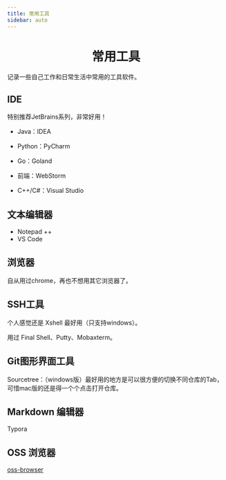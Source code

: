 ```yaml
---
title: 常用工具
sidebar: auto
---
```


<h1 align='center'>
    常用工具
</h1>
记录一些自己工作和日常生活中常用的工具软件。

## IDE

特别推荐JetBrains系列，非常好用！

- Java：IDEA
- Python：PyCharm
- Go：Goland
- 前端：WebStorm

- C++/C#：Visual Studio

## 文本编辑器

- Notepad ++
- VS Code

## 浏览器

自从用过chrome，再也不想用其它浏览器了。

## SSH工具

个人感觉还是 Xshell 最好用（只支持windows）。

用过 Final Shell、Putty、Mobaxterm。

## Git图形界面工具

Sourcetree：（windows版）最好用的地方是可以很方便的切换不同仓库的Tab，可惜mac版的还是得一个个点击打开仓库。

## Markdown 编辑器

Typora

## OSS 浏览器

[oss-browser](https://github.com/aliyun/oss-browser)